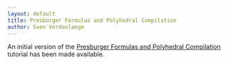 ```yaml
---
layout: default
title: Presburger Formulas and Polyhedral Compilation
author: Sven Verdoolaege
---
```


An initial version of the
[Presburger Formulas and Polyhedral Compilation](
https://lirias.kuleuven.be/handle/123456789/523109)
tutorial has been made available.
